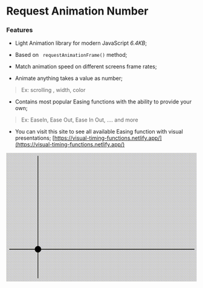
# Request Animation Number

### Features

- Light Animation library for modern JavaScript *6.4KB*;

- Based on ` requestAnimationFrame()` method;

- Match animation speed on different screens frame rates;

- Animate anything takes a value as number;
> Ex: scrolling , width, color

- Contains most popular Easing functions with the ability to provide your own;
> Ex: EaseIn, Ease Out, Ease In Out, .... and more

- You can visit this site to see all available Easing function with visual presentations;
[https://visual-timing-functions.netlify.app/](https://visual-timing-functions.netlify.app/)

[![](https://github.com/alabsi91/request-animation-number/blob/media/20210613_185929~1.gif)](https://visual-timing-functions.netlify.app/)

